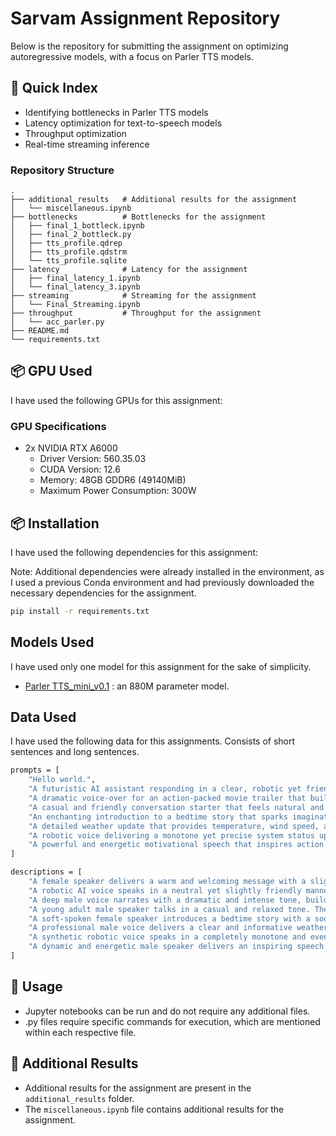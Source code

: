 # Sarvam Assignment Repository
Below is the repository for submitting the assignment on optimizing autoregressive models, with a focus on Parler TTS models.

## 📖 Quick Index
* Identifying bottlenecks in Parler TTS models
* Latency optimization for text-to-speech models
* Throughput optimization
* Real-time streaming inference

### Repository Structure
    .
    ├── additional_results   # Additional results for the assignment
    │   └── miscellaneous.ipynb
    ├── bottlenecks          # Bottlenecks for the assignment
    │   ├── final_1_bottleck.ipynb
    │   ├── final_2_bottleck.py
    │   ├── tts_profile.qdrep
    │   ├── tts_profile.qdstrm
    │   └── tts_profile.sqlite
    ├── latency              # Latency for the assignment
    │   ├── final_latency_1.ipynb
    │   └── final_latency_3.ipynb
    ├── streaming            # Streaming for the assignment
    │   └── Final_Streaming.ipynb
    ├── throughput           # Throughput for the assignment
    │   └── acc_parler.py
    ├── README.md
    └── requirements.txt

## 📦 GPU Used

I have used the following GPUs for this assignment:

### GPU Specifications
* 2x NVIDIA RTX A6000
  * Driver Version: 560.35.03
  * CUDA Version: 12.6
  * Memory: 48GB GDDR6 (49140MiB)
  * Maximum Power Consumption: 300W


## 📦 Installation

I have used the following dependencies for this assignment:

Note: Additional dependencies were already installed in the environment, as I used a previous Conda environment and had previously downloaded the necessary dependencies for the assignment.

```bash
pip install -r requirements.txt
```

## Models Used

I have used only one model for this assignment for the sake of simplicity.

* [Parler TTS_mini_v0.1](https://huggingface.co/parler-tts/parler_tts_mini_v0.1) : an 880M parameter model.

## Data Used

I have used the following data for this assignments. Consists of short sentences and long sentences.

```bash
prompts = [
    "Hello world.",
    "A futuristic AI assistant responding in a clear, robotic yet friendly manner",
    "A dramatic voice-over for an action-packed movie trailer that builds suspense",
    "A casual and friendly conversation starter that feels natural and engaging",
    "An enchanting introduction to a bedtime story that sparks imagination",
    "A detailed weather update that provides temperature, wind speed, and overall forecast",
    "A robotic voice delivering a monotone yet precise system status update",
    "A powerful and energetic motivational speech that inspires action and confidence"
]

descriptions = [
    "A female speaker delivers a warm and welcoming message with a slightly expressive and friendly tone. The speech has a moderate pace and a natural intonation, making it feel inviting. The recording is clear, with minimal background noise.",
    "A robotic AI voice speaks in a neutral yet slightly friendly manner. The speech is steady, with a consistent pitch and minimal variation in tone. The audio is crisp, resembling a synthesized assistant's response.",
    "A deep male voice narrates with a dramatic and intense tone, building suspense with pauses and rising intensity. The speech is slow-paced, emphasizing key moments. The recording is cinematic, with a slight reverberation for a grand effect.",
    "A young adult male speaker talks in a casual and relaxed tone. The speech is natural, with slight variations in pitch and pauses that mimic real-life conversations. The recording is high quality, making it feel like a personal chat.",
    "A soft-spoken female speaker introduces a bedtime story with a soothing and melodic tone. The pace is slow and gentle, making it easy to follow. The recording has a slight warmth, resembling a close-up microphone capture.",
    "A professional male voice delivers a clear and informative weather update. The tone is neutral but engaging, with a moderate pace. The articulation is precise, and the recording is high quality, with no distortions.",
    "A synthetic robotic voice speaks in a completely monotone and even-paced manner. The pitch remains constant, with no emotional inflection. The recording is crisp and clean, resembling an automated system response.",
    "A dynamic and energetic male speaker delivers an inspiring speech with a strong, enthusiastic tone. The pace is varied, with emphasis on key words to motivate the listener. The recording is sharp and immersive, with no background noise."
]

```



## 📝 Usage

* Jupyter notebooks can be run and do not require any additional files.
* .py files require specific commands for execution, which are mentioned within each respective file.

## 📝 Additional Results

* Additional results for the assignment are present in the `additional_results` folder.
* The `miscellaneous.ipynb` file contains additional results for the assignment.